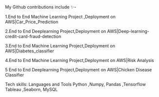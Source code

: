 My Github contributions include ✨- 

   1.End to End Machine Learning Project ,Deployment on AWS|Car_Price_Prediction
   
   2.End to End Deeplearning Project,Deployment on AWS|Deep-learning-credit-card-fraud-detection
   
   3.End to End Machine Learning Project,Deployment on AWS|Diabetes_classifier 
   
   4.End to End Machine Learning Project,Deployment on AWS|Risk Analysis 
   
   5 End to End Deeplearning Project,Deployment on AWS|Chicken Disease Classifier


   Tech skills: Languages and Tools
      Python ,Numpy, Pandas ,Tensorflow Tableau ,Seaborn, MySQL
    
    
    
